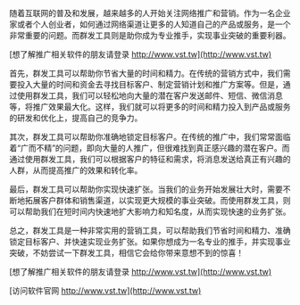 随着互联网的普及和发展，越来越多的人开始关注网络推广和营销。作为一名企业家或者个人创业者，如何通过网络渠道让更多的人知道自己的产品或服务，是一个非常重要的问题。而群发工具则是助你成为专业推手，实现事业突破的重要利器。

[想了解推广相关软件的朋友请登录 http://www.vst.tw](http://www.vst.tw)

首先，群发工具可以帮助你节省大量的时间和精力。在传统的营销方式中，我们需要投入大量的时间和资金去寻找目标客户、制定营销计划和推广方案等。但是，通过使用群发工具，我们可以轻松地向大量的潜在客户发送邮件、短信、微信消息等，将推广效果最大化。这样，我们就可以将更多的时间和精力投入到产品或服务的研发和优化上，提高自己的竞争力。

其次，群发工具可以帮助你准确地锁定目标客户。在传统的推广中，我们常常面临着“广而不精”的问题，即向大量的人推广，但很难找到真正感兴趣的潜在客户。而通过使用群发工具，我们可以根据客户的特征和需求，将消息发送给真正有兴趣的人群，从而提高推广的效果和转化率。

最后，群发工具可以帮助你实现快速扩张。当我们的业务开始发展壮大时，需要不断地拓展客户群体和销售渠道，以实现更大规模的事业突破。而使用群发工具，则可以帮助我们在短时间内快速地扩大影响力和知名度，从而实现快速的业务扩张。

总之，群发工具是一种非常实用的营销工具，可以帮助我们节省时间和精力、准确锁定目标客户、并快速实现业务扩张。如果你想成为一名专业的推手，并实现事业突破，不妨尝试一下群发工具，相信它会给你带来意想不到的惊喜！

[想了解推广相关软件的朋友请登录 http://www.vst.tw](http://www.vst.tw)


[访问软件官网 http://www.vst.tw](http://www.vst.tw)
